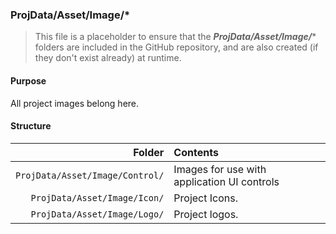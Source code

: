 ﻿### ProjData/Asset/Image/*
> This file is a placeholder to ensure that the ***ProjData/Asset/Image/**** folders are included in the GitHub repository, and are also
created (if they don't exist already) at runtime.

#### Purpose
All project images belong here.

#### Structure

| Folder                             | Contents                                    |
|-----------------------------------:|:--------------------------------------------|
| `ProjData/Asset/Image/Control/` | Images for use with application UI controls |
| `ProjData/Asset/Image/Icon/`    | Project Icons.                              |
| `ProjData/Asset/Image/Logo/`    | Project logos.                              |